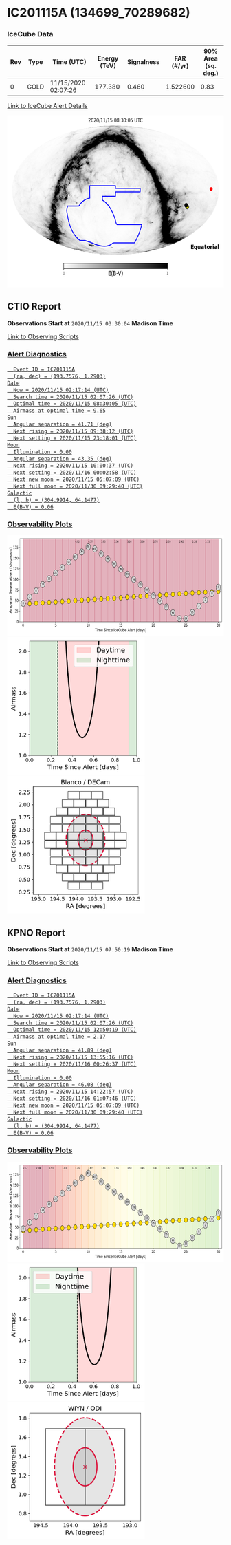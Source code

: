 # IC201115A (134699_70289682)

### IceCube Data

| Rev | Type | Time (UTC) | Energy (TeV) | Signalness | FAR (#/yr) | 90% Area (sq. deg.) |
| --- | --- | --- | --- | --- | --- | --- |
| 0 | GOLD | 11/15/2020  02:07:26 | 177.380 | 0.460 | 1.522600 | 0.83 |

<a href="https://gcn.gsfc.nasa.gov/gcn/notices_amon_g_b/134699_70289682.amon" target="_blank">Link to IceCube Alert Details</a>

<a href="https://rmorgan10.github.io/AlertMonitoring/IC201115A_0/CTIO_skymap.png" target="_blank">
  <img src="CTIO_skymap.png" alt="CTIO Skymap" style="width:700px;height:400px;">
</a>


## CTIO Report

**Observations Start at**  `2020/11/15 03:30:04`  **Madison Time**

<a href="https://github.com/rmorgan10/AlertMonitoring/blob/main/IC201115A_0/CTIO.json" target="_blank">Link to Observing Scripts

### Alert Diagnostics

```Event
  Event ID = IC201115A
  (ra, dec) = (193.7576, 1.2903)
Date
  Now = 2020/11/15 02:17:14 (UTC)
  Search time = 2020/11/15 02:07:26 (UTC)
  Optimal time = 2020/11/15 08:30:05 (UTC)
  Airmass at optimal time = 9.65
Sun
  Angular separation = 41.71 (deg)
  Next rising = 2020/11/15 09:38:12 (UTC)
  Next setting = 2020/11/15 23:18:01 (UTC)
Moon
  Illumination = 0.00
  Angular separation = 43.35 (deg)
  Next rising = 2020/11/15 10:00:37 (UTC)
  Next setting = 2020/11/16 00:02:58 (UTC)
  Next new moon = 2020/11/15 05:07:09 (UTC)
  Next full moon = 2020/11/30 09:29:40 (UTC)
Galactic
  (l, b) = (304.9914, 64.1477)
  E(B-V) = 0.06
```
### Observability Plots

<a href="https://rmorgan10.github.io/AlertMonitoring/IC201115A_0/CTIO_forecast.png" target="_blank">
  <img src="CTIO_forecast.png" alt="CTIO Forecast" style="width:700px;height:233px;">
</a>

<a href="https://rmorgan10.github.io/AlertMonitoring/IC201115A_0/CTIO_airmass.png" target="_blank">
  <img src="CTIO_airmass.png" alt="CTIO Airmass" style="width:320px;height:320px;">
</a>
<a href="https://rmorgan10.github.io/AlertMonitoring/IC201115A_0/CTIO_fov.png" target="_blank">
  <img src="CTIO_fov.png" alt="CTIO FoV" style="width:320px;height:320px;">
</a>


## KPNO Report

**Observations Start at**  `2020/11/15 07:50:19`  **Madison Time**

<a href="https://github.com/rmorgan10/AlertMonitoring/blob/main/IC201115A_0/KPNO.json" target="_blank">Link to Observing Scripts

### Alert Diagnostics

```Event
  Event ID = IC201115A
  (ra, dec) = (193.7576, 1.2903)
Date
  Now = 2020/11/15 02:17:14 (UTC)
  Search time = 2020/11/15 02:07:26 (UTC)
  Optimal time = 2020/11/15 12:50:19 (UTC)
  Airmass at optimal time = 2.17
Sun
  Angular separation = 41.89 (deg)
  Next rising = 2020/11/15 13:55:16 (UTC)
  Next setting = 2020/11/16 00:26:37 (UTC)
Moon
  Illumination = 0.00
  Angular separation = 46.08 (deg)
  Next rising = 2020/11/15 14:22:57 (UTC)
  Next setting = 2020/11/16 01:07:46 (UTC)
  Next new moon = 2020/11/15 05:07:09 (UTC)
  Next full moon = 2020/11/30 09:29:40 (UTC)
Galactic
  (l, b) = (304.9914, 64.1477)
  E(B-V) = 0.06
```
### Observability Plots

<a href="https://rmorgan10.github.io/AlertMonitoring/IC201115A_0/KPNO_forecast.png" target="_blank">
  <img src="KPNO_forecast.png" alt="KPNO Forecast" style="width:700px;height:233px;">
</a>

<a href="https://rmorgan10.github.io/AlertMonitoring/IC201115A_0/KPNO_airmass.png" target="_blank">
  <img src="KPNO_airmass.png" alt="KPNO Airmass" style="width:320px;height:320px;">
</a>
<a href="https://rmorgan10.github.io/AlertMonitoring/IC201115A_0/KPNO_fov.png" target="_blank">
  <img src="KPNO_fov.png" alt="KPNO FoV" style="width:320px;height:320px;">
</a>

